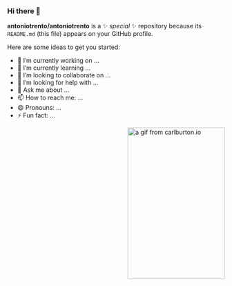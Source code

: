 <!--<img align="right" src="https://github.com/labtocat/labtocat/blob/master/bat.png" alt="Illustration of me everyday" width=225px height=351px />-->
### Hi there 👋

**antoniotrento/antoniotrento** is a ✨ _special_ ✨ repository because its `README.md` (this file) appears on your GitHub profile.

Here are some ideas to get you started:

- 🔭 I’m currently working on ...
- 🌱 I’m currently learning ...
- 👯 I’m looking to collaborate on ...
- 🤔 I’m looking for help with ...
- 💬 Ask me about ...
- 📫 How to reach me: ...
- 😄 Pronouns: ...
- ⚡ Fun fact: ...

<img align="right" src="https://media.giphy.com/media/3oEduLJSDb3sGT7PQA/source.gif" alt="a gif from carlburton.io"  width=225px height=351px />
